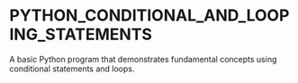 # PYTHON_CONDITIONAL_AND_LOOPING_STATEMENTS
A basic Python program that demonstrates fundamental concepts using conditional statements and loops.
